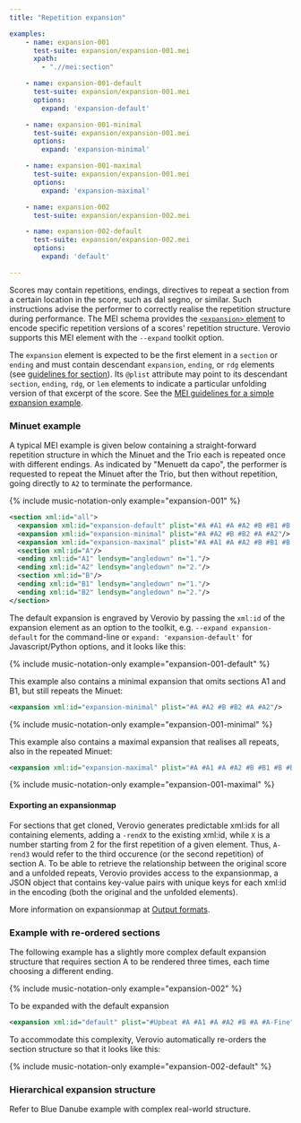 ```yaml
---
title: "Repetition expansion"

examples:
    - name: expansion-001
      test-suite: expansion/expansion-001.mei
      xpath:
        - ".//mei:section"

    - name: expansion-001-default
      test-suite: expansion/expansion-001.mei
      options:
        expand: 'expansion-default'

    - name: expansion-001-minimal
      test-suite: expansion/expansion-001.mei
      options:
        expand: 'expansion-minimal'

    - name: expansion-001-maximal
      test-suite: expansion/expansion-001.mei
      options:
        expand: 'expansion-maximal'

    - name: expansion-002
      test-suite: expansion/expansion-002.mei

    - name: expansion-002-default
      test-suite: expansion/expansion-002.mei
      options:
        expand: 'default'

---
```


Scores may contain repetitions, endings, directives to repeat a section from a certain location in the score, such as dal segno, or similar. Such instructions advise the performer to correctly realise the repetition structure during performance. The MEI schema provides the [`<expansion>` element](https://music-encoding.org/guidelines/v5/elements/expansion) to encode specific repetition versions of a scores' repetition structure. Verovio supports this MEI element with the `--expand` toolkit option. 

The `expansion` element is expected to be the first element in a `section` or `ending` and must contain descendant `expansion`, `ending`, or `rdg` elements (see [guidelines for section](https://music-encoding.org/guidelines/v5/elements/section)). Its `@plist` attribute may point to its descendant `section`, `ending`, `rdg`, or `lem` elements to indicate a particular unfolding version of that excerpt of the score. See the [MEI guidelines for a simple expansion example](https://music-encoding.org/guidelines/v5/content/shared.html#sharedMdivContent).

### Minuet example

A typical MEI example is given below containing a straight-forward repetition structure in which the Minuet and the Trio each is repeated once with different endings. As indicated by "Menuett da capo", the performer is requested to repeat the Minuet after the Trio, but then without repetition, going directly to `A2` to terminate the performance.

{% include music-notation-only example="expansion-001" %}

```xml
<section xml:id="all">
  <expansion xml:id="expansion-default" plist="#A #A1 #A #A2 #B #B1 #B #B2 #A #A2"/>
  <expansion xml:id="expansion-minimal" plist="#A #A2 #B #B2 #A #A2"/>
  <expansion xml:id="expansion-maximal" plist="#A #A1 #A #A2 #B #B1 #B #B2 #A #A1 #A #A2"/>
  <section xml:id="A"/>
  <ending xml:id="A1" lendsym="angledown" n="1."/>
  <ending xml:id="A2" lendsym="angledown" n="2."/>
  <section xml:id="B"/>
  <ending xml:id="B1" lendsym="angledown" n="1."/>
  <ending xml:id="B2" lendsym="angledown" n="2."/>
</section>
```

The default expansion is engraved by Verovio by passing the `xml:id` of the expansion element as an option to the toolkit, e.g. `--expand expansion-default` for the command-line or `expand: 'expansion-default'` for Javascript/Python options, and it looks like this:

{% include music-notation-only example="expansion-001-default" %}

This example also contains a minimal expansion that omits sections A1 and B1, but still repeats the Minuet:
```xml
<expansion xml:id="expansion-minimal" plist="#A #A2 #B #B2 #A #A2"/>
```

{% include music-notation-only example="expansion-001-minimal" %}

This example also contains a maximal expansion that realises all repeats, also in the repeated Minuet:
```xml
<expansion xml:id="expansion-maximal" plist="#A #A1 #A #A2 #B #B1 #B #B2 #A #A1 #A #A2"/>
```

{% include music-notation-only example="expansion-001-maximal" %}


#### Exporting an expansionmap

For sections that get cloned, Verovio generates predictable xml:ids for all containing elements, adding a `-rendX` to the existing xml:id, while `X` is a number starting from 2 for the first repetition of a given element. Thus, `A-rend3` would refer to the third occurence (or the second repetition) of section A. To be able to retrieve the relationship between the original score and a unfolded repeats, Verovio provides access to the expansionmap, a JSON object that contains key-value pairs with unique keys for each xml:id in the encoding (both the original and the unfolded elements). 

More information on expansionmap at [Output formats](/toolkit-reference/output-formats.html#expansionmap).

### Example with re-ordered sections

The following example has a slightly more complex default expansion structure that requires section A to be rendered three times, each time choosing a different ending.

{% include music-notation-only example="expansion-002" %}

To be expanded with the default expansion
```xml
<expansion xml:id="default" plist="#Upbeat #A #A1 #A #A2 #B #A #A-Fine"/>
```
To accommodate this complexity, Verovio automatically re-orders the section structure so that it looks like this: 

{% include music-notation-only example="expansion-002-default" %}



### Hierarchical expansion structure

Refer to Blue Danube example with complex real-world structure.
